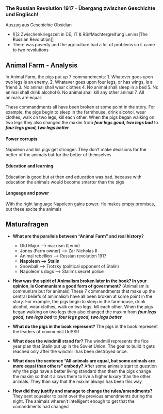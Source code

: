 ### The Russian Revolution 1917 - Übergang zwischen Geschichte und Englisch!
Auszug aus Geschichte Obsidian
- ![[2 Zwischenkriegszeit in DE, IT & RS#Machtergreifung Lenins|The Russian Revolution]]
- There was poverty and the agriculture had a lot of problems so it came to two revolutions

## Animal Farm - Analysis
In Animal Farm, the pigs put up 7 commandments:
	1. Whatever goes upon two legs is an enemy.
	2. Whatever goes upon four legs, or has wings, is a friend
	3. No animal shall wear clothes
	4. No animal shall sleep in a bed
	5. No animal shall drink alcohol
	6. No animal shall kill any other animal
	7. All animals are equal.

These commandments all have been broken at some point in the story. For example, the pigs begin to sleep in the farmhouse, drink alcohol, wear clothes, walk on two legs, kill each other.
When the pigs began walking on two legs they also changed the maxim from ***four legs good, two legs bad*** to ***four legs good, two legs better***

#### Power corrupts
Napoleon and his pigs get stronger. They don't make decisions for the better of the animals but for the better of themselves
#### Education and learning
Education is good but at then end education was bad, because with education the animals would become smarter than the pigs
#### Language and power
With the right language Napoleon gains power. He makes empty promises, but these excite the animals



## Maturafragen
- **What are the parallels between “Animal Farm” and real history?**
	 - Old Major --> marxism (Lenin)
	 - Jones (Farm owner) --> Zar Nicholas II
	 - Animal rebellion --> Russian revolution 1917
	 - **Napoleon --> Stalin**
	 - Snowball --> Trotzky (political opponent of Stalin)
	 - Napoleon's dogs --> Stalin's secret police
	
- **How was the spirit of Animalism broken later in the book? In your opinion, is Communism a good form of government?**
	(Animalism is communism but for animals)
	These 7 commandments that make up the central beliefs of amimalism have all been broken at some point in the story. For example, the pigs begin to sleep in the farmhouse, drink alcohol, wear clothes, walk on two legs, kill each other.
	When the pigs began walking on two legs they also changed the maxim from ***four legs good, two legs bad*** to ***four legs good, two legs better***
- **What do the pigs in the book represent?**
	The pigs in the book represent the leaders of communist UdSSR 
- **What does the windmill stand for?**
	The windmill represents the fice year plan that Stalin put up in the Soviet Union. The goal to build it gets reached only after the windmill has been destroyed once.
- **What does the sentence “All animals are equal, but some animals are more equal than others” embody?**
	After some animals start to question why the pigs have a better living standard than them the pigs change the maxim so that it allows them to live a higher luxury than the other animals. They than say that the maxim always has been this way
- **How did they justify and manage to change the rules/amendments?**
	They sent squealer to paint over the previous amendments during the night. The animals wheren't intelligent enough to get that the comandments had changed